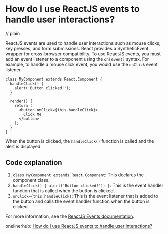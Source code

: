 # How do I use ReactJS events to handle user interactions?
// plain

ReactJS events are used to handle user interactions such as mouse clicks, key presses, and form submissions. React provides a SyntheticEvent wrapper for cross-browser compatibility. To use ReactJS events, you must add an event listener to a component using the `on[event]` syntax. For example, to handle a mouse click event, you would use the `onClick` event listener.

```
class MyComponent extends React.Component {
  handleClick() {
    alert('Button clicked!');
  }

  render() {
    return (
      <button onClick={this.handleClick}>
        Click Me
      </button>
    );
  }
}
```

When the button is clicked, the `handleClick()` function is called and the alert is displayed.

## Code explanation


1. `class MyComponent extends React.Component`: This declares the component class.
2. `handleClick() { alert('Button clicked!'); }`: This is the event handler function that is called when the button is clicked.
3. `onClick={this.handleClick}`: This is the event listener that is added to the button and calls the event handler function when the button is clicked.

For more information, see the [ReactJS Events documentation](https://reactjs.org/docs/events.html).

onelinerhub: [How do I use ReactJS events to handle user interactions?](https://onelinerhub.com/reactjs/how-do-i-use-reactjs-events-to-handle-user-interactions)
